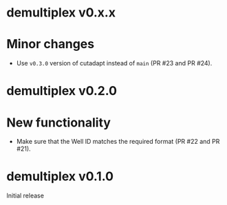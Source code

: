 # demultiplex v0.x.x

# Minor changes

* Use `v0.3.0` version of cutadapt instead of `main` (PR #23 and PR #24).

# demultiplex v0.2.0

# New functionality

* Make sure that the Well ID matches the required format (PR #22 and PR #21). 

# demultiplex v0.1.0

Initial release
